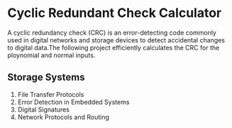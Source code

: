 # Cyclic Redundant Check Calculator

A cyclic redundancy check (CRC) is an error-detecting code commonly used in digital networks and storage devices to detect accidental changes to digital data.The following project efficiently calculates the CRC for the ploynomial and normal inputs.


## Storage Systems
1. File Transfer Protocols
2. Error Detection in Embedded Systems
3. Digital Signatures
4. Network Protocols and Routing





